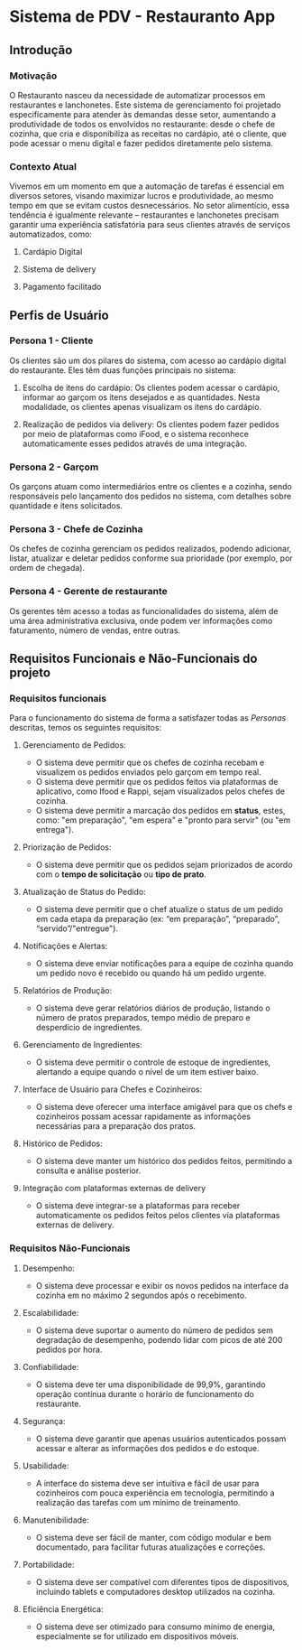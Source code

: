 # Sistema de PDV - Restauranto App

## Introdução
 
### Motivação 
O Restauranto nasceu da necessidade de automatizar processos em restaurantes e lanchonetes. Este sistema de gerenciamento foi projetado especificamente para atender às demandas desse setor, aumentando a produtividade de todos os envolvidos no restaurante: desde o chefe de cozinha, que cria e disponibiliza as receitas no cardápio, até o cliente, que pode acessar o menu digital e fazer pedidos diretamente pelo sistema.

### Contexto Atual

Vivemos em um momento em que a automação de tarefas é essencial em diversos setores, visando maximizar lucros e produtividade, ao mesmo tempo em que se evitam custos desnecessários. No setor alimentício, essa tendência é igualmente relevante – restaurantes e lanchonetes precisam garantir uma experiência satisfatória para seus clientes através de serviços automatizados, como:

1. Cardápio Digital

2. Sistema de delivery

3. Pagamento facilitado

## Perfis de Usuário

### Persona 1 - Cliente 

Os clientes são um dos pilares do sistema, com acesso ao cardápio digital do restaurante. Eles têm duas funções principais no sistema:

1. Escolha de itens do cardápio: Os clientes podem acessar o cardápio, informar ao garçom os itens desejados e as quantidades. Nesta modalidade, os clientes apenas visualizam os itens do cardápio.


2. Realização de pedidos via delivery: Os clientes podem fazer pedidos por meio de plataformas como iFood, e o sistema reconhece automaticamente esses pedidos através de uma integração.

### Persona 2 - Garçom

Os garçons atuam como intermediários entre os clientes e a cozinha, sendo responsáveis pelo lançamento dos pedidos no sistema, com detalhes sobre quantidade e itens solicitados.

### Persona 3 - Chefe de Cozinha

Os chefes de cozinha gerenciam os pedidos realizados, podendo adicionar, listar, atualizar e deletar pedidos conforme sua prioridade (por exemplo, por ordem de chegada).

### Persona 4 - Gerente de restaurante

Os gerentes têm acesso a todas as funcionalidades do sistema, além de uma área administrativa exclusiva, onde podem ver informações como faturamento, número de vendas, entre outras.


## Requisitos Funcionais e Não-Funcionais do projeto

### Requisitos funcionais

Para o funcionamento do sistema de forma a satisfazer todas as *Personas* descritas, temos os seguintes requisitos:

1. Gerenciamento de Pedidos: 
    * O sistema deve permitir que os chefes de cozinha recebam e visualizem os pedidos enviados pelo garçom em tempo real.
    * O sistema deve permitir que os pedidos feitos via plataformas de aplicativo, como Ifood e Rappi, sejam visualizados pelos chefes de cozinha.
    * O sistema deve permitir a marcação dos pedidos em **status**, estes, como: "em preparação", "em espera" e "pronto para servir" (ou "em entrega").

2. Priorização de Pedidos:
    * O sistema deve permitir que os pedidos sejam priorizados de acordo com o **tempo de solicitação** ou **tipo de prato**.

3. Atualização de Status do Pedido:
    * O sistema deve permitir que o chef atualize o status de um pedido em cada etapa da preparação (ex: “em preparação”, “preparado”, “servido”/"entregue").

4. Notificações e Alertas:
    * O sistema deve enviar notificações para a equipe de cozinha quando um pedido novo é recebido ou quando há um pedido urgente.

5. Relatórios de Produção:
    * O sistema deve gerar relatórios diários de produção, listando o número de pratos preparados, tempo médio de preparo e desperdício de ingredientes.

6. Gerenciamento de Ingredientes:
    * O sistema deve permitir o controle de estoque de ingredientes, alertando a equipe quando o nível de um item estiver baixo.

7. Interface de Usuário para Chefes e Cozinheiros:
    * O sistema deve oferecer uma interface amigável para que os chefs e cozinheiros possam acessar rapidamente as informações necessárias para a preparação dos pratos.

8. Histórico de Pedidos:
    * O sistema deve manter um histórico dos pedidos feitos, permitindo a consulta e análise posterior.

9. Integração com plataformas externas de delivery
    * O sistema deve integrar-se a plataformas para receber automaticamente os pedidos feitos pelos clientes via plataformas externas de delivery.

### Requisitos Não-Funcionais

1. Desempenho:
    * O sistema deve processar e exibir os novos pedidos na interface da cozinha em no máximo 2 segundos após o recebimento.

2. Escalabilidade:
    * O sistema deve suportar o aumento do número de pedidos sem degradação de desempenho, podendo lidar com picos de até 200 pedidos por hora.

3. Confiabilidade:
    * O sistema deve ter uma disponibilidade de 99,9%, garantindo operação contínua durante o horário de funcionamento do restaurante.

4. Segurança:
    * O sistema deve garantir que apenas usuários autenticados possam acessar e alterar as informações dos pedidos e do estoque.

5. Usabilidade:
    * A interface do sistema deve ser intuitiva e fácil de usar para cozinheiros com pouca experiência em tecnologia, permitindo a realização das tarefas com um mínimo de treinamento.

6. Manutenibilidade:
    * O sistema deve ser fácil de manter, com código modular e bem documentado, para facilitar futuras atualizações e correções.

7. Portabilidade:
    * O sistema deve ser compatível com diferentes tipos de dispositivos, incluindo tablets e computadores desktop utilizados na cozinha.

8. Eficiência Energética:
    * O sistema deve ser otimizado para consumo mínimo de energia, especialmente se for utilizado em dispositivos móveis.